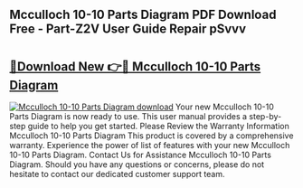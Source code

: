 ## Mcculloch 10-10 Parts Diagram PDF Download Free - Part-Z2V User Guide Repair pSvvv

# <h2><a href="http://dfi589.blite.top/?on=Mcculloch+10-10+Parts+Diagram">🔗Download New 👉🔴 Mcculloch 10-10 Parts Diagram</a></h2>

[![Mcculloch 10-10 Parts Diagram download](https://i.imgur.com/lujVjoI.png)](http://dfi589.blite.top/?on=Mcculloch+10-10+Parts+Diagram)
Your new Mcculloch 10-10 Parts Diagram is now ready to use. This user manual provides a step-by-step guide to help you get started. Please Review the Warranty Information Mcculloch 10-10 Parts Diagram This product is covered by a comprehensive warranty. Experience the power of list of features with your new Mcculloch 10-10 Parts Diagram. Contact Us for Assistance Mcculloch 10-10 Parts Diagram. Should you have any questions or concerns, please do not hesitate to contact our dedicated customer support team.
